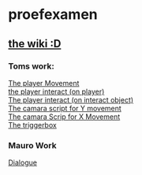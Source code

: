 # proefexamen

## [the wiki :D](https://github.com/WaterWalker023/proefexamen/wiki)

### Toms work: 
[The player Movement](https://github.com/WaterWalker023/proefexamen/blob/main/Assets/player/Movement.cs)\
[the player interact (on player)](https://github.com/WaterWalker023/proefexamen/blob/main/Assets/player/Overlapbox.cs)\
[The player interact (on interact object)](https://github.com/WaterWalker023/proefexamen/blob/main/Assets/player/Interact.cs)\
[The camara script for Y movement](https://github.com/WaterWalker023/proefexamen/blob/main/Assets/player/Camera.cs)\
[The camara Scrip for X Movement](https://github.com/WaterWalker023/proefexamen/blob/main/Assets/player/Rotator.cs)\
[The triggerbox](https://github.com/WaterWalker023/proefexamen/blob/main/Assets/Triggerbox/Triggerbox.cs)


### Mauro Work
[Dialogue](https://github.com/WaterWalker023/proefexamen/tree/main/Assets/Dialogue/scripts)  
